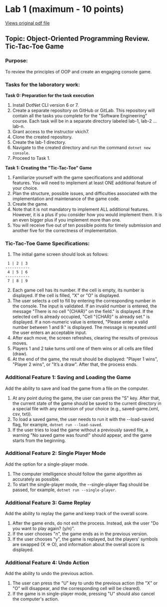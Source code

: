 # Lab 1 (maximum - 10 points)
[Views original pdf file](./Lab01.pdf) 

## Topic: Object-Oriented Programming Review. Tic-Tac-Toe Game
### Purpose:
To review the principles of OOP and create an engaging console game.

### Tasks for the laboratory work:

**Task 0: Preparation for the task execution**
1. Install DotNet CLI version 6 or 7.
2. Create a separate repository on GitHub or GitLab. This repository will contain all the tasks you complete for the "Software Engineering" course. Each task will be in a separate directory labeled lab-1, lab-2 ... lab-n.
3. Grant access to the instructor vkich7.
4. Clone the created repository.
5. Create the lab-1 directory.
6. Navigate to the created directory and run the command `dotnet new console`.
7. Proceed to Task 1.

**Task 1: Creating the "Tic-Tac-Toe" Game**
1. Familiarize yourself with the game specifications and additional features. You will need to implement at least ONE additional feature of your choice.
2. Plan the structure, possible issues, and difficulties associated with the implementation and maintenance of the game code.
3. Create the game.
4. Note that it is not mandatory to implement ALL additional features. However, it is a plus if you consider how you would implement them. It is an even bigger plus if you implement more than one.
5. You will receive five out of ten possible points for timely submission and another five for the correctness of implementation.

### Tic-Tac-Toe Game Specifications:
1. The initial game screen should look as follows:
```
 1 | 2 | 3 
-----------
 4 | 5 | 6 
-----------
 7 | 8 | 9 
```
2. Each game cell has its number. If the cell is empty, its number is displayed. If the cell is filled, "X" or "O" is displayed.
3. The user selects a cell to fill by entering the corresponding number in the console. The input is validated. If an invalid number is entered, the message "There is no cell "{CHAR}" on the field." is displayed. If the selected cell is already occupied, "Cell "{CHAR}" is already set." is displayed. If a non-numeric value is entered, "Please enter a valid number between 1 and 9." is displayed. The message is repeated until the user enters an acceptable input.
4. After each move, the screen refreshes, clearing the results of previous moves.
5. Players 1 and 2 take turns until one of them wins or all cells are filled (draw).
6. At the end of the game, the result should be displayed: "Player 1 wins", "Player 2 wins", or "It’s a draw". After that, the process ends.

### Additional Feature 1: Saving and Loading the Game
Add the ability to save and load the game from a file on the computer.
1. At any point during the game, the user can press the "S" key. After that, the current state of the game should be saved to the current directory in a special file with any extension of your choice (e.g., saved-game.(xml, csv, txt)).
2. To load a saved game, the user needs to run it with the --load-saved flag, for example, `dotnet run --load-saved`.
3. If the user tries to load the game without a previously saved file, a warning "No saved game was found!" should appear, and the game starts from the beginning.

### Additional Feature 2: Single Player Mode
Add the option for a single-player mode.
1. The computer intelligence should follow the game algorithm as accurately as possible.
2. To start the single-player mode, the --single-player flag should be passed, for example, `dotnet run --single-player`.

### Additional Feature 3: Game Replay
Add the ability to replay the game and keep track of the overall score.
1. After the game ends, do not exit the process. Instead, ask the user "Do you want to play again? (y/n)".
2. If the user chooses "n", the game ends as in the previous version.
3. If the user chooses "y", the game is replayed, but the players' symbols are swapped (X => O), and information about the overall score is displayed.

### Additional Feature 4: Undo Action
Add the ability to undo the previous action.
1. The user can press the "U" key to undo the previous action (the "X" or "O" will disappear, and the corresponding cell will be cleared).
2. If the game is in single-player mode, pressing "U" should also cancel the computer's action.